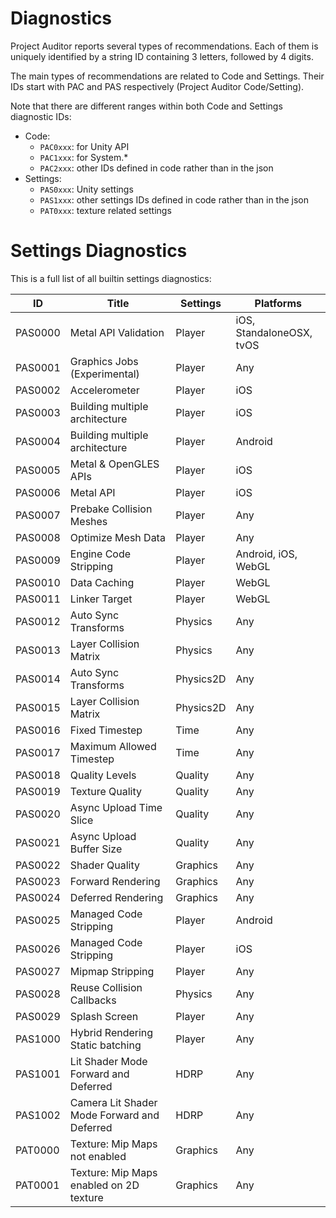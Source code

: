 # Diagnostics
Project Auditor reports several types of recommendations. Each of them is uniquely identified by a string ID containing 3 letters, followed by 4 digits. 

The main types of recommendations are related to Code and Settings. Their IDs start with PAC and PAS respectively (Project Auditor Code/Setting).

Note that there are different ranges within both Code and Settings diagnostic IDs:
- Code:
  - `PAC0xxx`: for Unity API
  - `PAC1xxx`: for System.*
  - `PAC2xxx`: other IDs defined in code rather than in the json
- Settings:
  - `PAS0xxx`: Unity settings 
  - `PAS1xxx`: other settings IDs defined in code rather than in the json
  - `PAT0xxx`: texture related settings

# Settings Diagnostics
This is a full list of all builtin settings diagnostics:

| ID      | Title                                       | Settings  | Platforms                |
|---------|---------------------------------------------|-----------|--------------------------|
| PAS0000 | Metal API Validation                        | Player    | iOS, StandaloneOSX, tvOS |
| PAS0001 | Graphics Jobs (Experimental)                | Player    | Any                      |
| PAS0002 | Accelerometer                               | Player    | iOS                      |
| PAS0003 | Building multiple architecture              | Player    | iOS                      |
| PAS0004 | Building multiple architecture              | Player    | Android                  |
| PAS0005 | Metal & OpenGLES APIs                       | Player    | iOS                      |
| PAS0006 | Metal API                                   | Player    | iOS                      |
| PAS0007 | Prebake Collision Meshes                    | Player    | Any                      |
| PAS0008 | Optimize Mesh Data                          | Player    | Any                      |
| PAS0009 | Engine Code Stripping                       | Player    | Android, iOS, WebGL      |
| PAS0010 | Data Caching                                | Player    | WebGL                    |
| PAS0011 | Linker Target                               | Player    | WebGL                    |
| PAS0012 | Auto Sync Transforms                        | Physics   | Any                      |
| PAS0013 | Layer Collision Matrix                      | Physics   | Any                      |
| PAS0014 | Auto Sync Transforms                        | Physics2D | Any                      |
| PAS0015 | Layer Collision Matrix                      | Physics2D | Any                      |
| PAS0016 | Fixed Timestep                              | Time      | Any                      |
| PAS0017 | Maximum Allowed Timestep                    | Time      | Any                      |
| PAS0018 | Quality Levels                              | Quality   | Any                      |
| PAS0019 | Texture Quality                             | Quality   | Any                      |
| PAS0020 | Async Upload Time Slice                     | Quality   | Any                      |
| PAS0021 | Async Upload Buffer Size                    | Quality   | Any                      |
| PAS0022 | Shader Quality                              | Graphics  | Any                      |
| PAS0023 | Forward Rendering                           | Graphics  | Any                      |
| PAS0024 | Deferred Rendering                          | Graphics  | Any                      |
| PAS0025 | Managed Code Stripping                      | Player    | Android                  |
| PAS0026 | Managed Code Stripping                      | Player    | iOS                      |
| PAS0027 | Mipmap Stripping                            | Player    | Any                      |
| PAS0028 | Reuse Collision Callbacks                   | Physics   | Any                      |
| PAS0029 | Splash Screen                               | Player    | Any                      |
| PAS1000 | Hybrid Rendering Static batching            | Player    | Any                      |
| PAS1001 | Lit Shader Mode Forward and Deferred        | HDRP      | Any                      |
| PAS1002 | Camera Lit Shader Mode Forward and Deferred | HDRP      | Any                      |
| PAT0000 | Texture: Mip Maps not enabled               | Graphics  | Any                      |
| PAT0001 | Texture: Mip Maps enabled on 2D texture     | Graphics  | Any                      |
